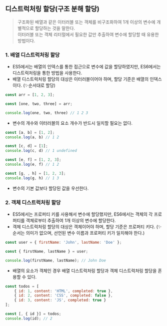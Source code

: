 ## 디스트럭처링 할당(구조 분해 할당)

> 구조화된 배열과 같은 이터러블 또는 객체를 비구조화하여 1개 이상의 변수에 개별적으로 할당하는 것을 말한다. <br>
> 이터러블 또는 객체 리터럴에서 필요한 값만 추출하여 변수에 할당할 때 유용한 방법이다.

### 1. 배열 디스트럭처링 할당

- ES5에서는 배열의 인덱스를 통한 접근으로 변수에 값을 할당하였지만, ES6에서는 디스트럭처링을 통한 방법을 사용한다.
- 배열 디스트럭처링 할당의 대상은 이터러블이어야 하며, 할당 기준은 배열의 인덱스이다. (✨순서대로 할당)

```jsx
const arr = [1, 2, 3];

const [one, two, three] = arr;

console.log(one, two, three) // 1 2 3
```

- 변수의 개수와 이터러블의 요소 개수가 반드시 일치할 필요는 없다.

```jsx
const [a, b] = [1, 2];
console.log(a, b) // 1 2

const [c, d] = [1];
console.log(c, d) // 1 undefined

const [e, f] = [1, 2, 3];
console.log(e, f) // 1 2

const [g, , h] = [1, 2, 3];
console.log(g, h) // 1 3
```

- 변수의 기본 값보다 할당된 값을 우선한다.

### 2. 객체 디스트럭처링 할당

- ES5에서는 프로퍼티 키를 사용해서 변수에 할당했지만, ES6에서는 객체의 각 프로퍼티를 객체로부터 추출하여 1개 이상의 변수에 할당한다.
- 객체 디스트럭처링 할당의 대상은 객체이어야 하며, 할당 기준은 프로퍼티 키다. (✨순서는 의미가 없으며, 선언된 변수 이름과 프로퍼티 키가 일치해야 한다.)

```jsx
const user = { firstName: 'John', lastName: 'Doe' };

const { firstName, lastName } = user;

console.log(firstName, lastName); // John Doe
```

- 배열의 요소가 객체인 경우 배열 디스트럭처링 할당과 객체 디스트럭처링 할당을 혼용할 수 있다.

```jsx
const todos = [
    { id: 1, content: 'HTML', completed: true },
    { id: 2, content: 'CSS', completed: false },
    { id: 3, content: 'JS', completed: true }
];

const [, { id }] = todos;
console.log(id); // 2
```
